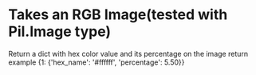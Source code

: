 # Takes an RGB Image(tested with Pil.Image type)
Return a dict with hex color value and its percentage on the image
return example {1: {'hex_name': '#ffffff', 'percentage': 5.50}} 